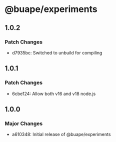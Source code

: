 # @buape/experiments

## 1.0.2

### Patch Changes

- d7935bc: Switched to unbuild for compiling

## 1.0.1

### Patch Changes

- 6cbe124: Allow both v16 and v18 node.js

## 1.0.0

### Major Changes

- a610348: Initial release of @buape/experiments

